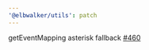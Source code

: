 ```yaml
---
'@elbwalker/utils': patch
---
```


getEventMapping asterisk fallback
[#460](https://github.com/elbwalker/walkerOS/issues/460)
